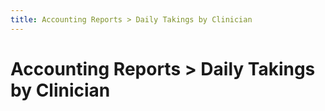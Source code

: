 ```yaml
---
title: Accounting Reports > Daily Takings by Clinician
---
```


# Accounting Reports > Daily Takings by Clinician
